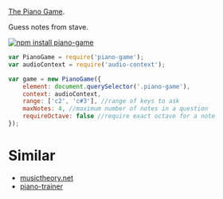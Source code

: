 [The Piano Game](https://audio-lab.github.io/piano-game).

Guess notes from stave.


[![npm install piano-game](https://nodei.co/npm/piano-game.png?mini=true)](https://nodei.co/npm/piano-game/)


```js
var PianoGame = require('piano-game');
var audioContext = require('audio-context');

var game = new PianoGame({
	element: document.querySelector('.piano-game'),
	context: audioContext,
	range: ['c2', 'c#3'], //range of keys to ask
	maxNotes: 4, //maximum number of notes in a question
	requireOctave: false //require exact octave for a note
});
```

# Similar

* [musictheory.net](http://www.musictheory.net/exercises/keyboard-reverse)
* [piano-trainer](https://github.com/philippotto/Piano-Trainer)

